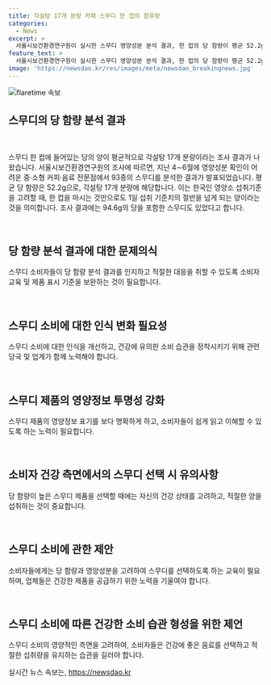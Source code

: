 ```yaml
---
title: 각설탕 17개 분량 카페 스무디 한 컵의 함유량
categories:
  - News
excerpt: >
  서울시보건환경연구원이 실시한 스무디 영양성분 분석 결과, 한 컵의 당 함량이 평균 52.2g으로 각설탕 17개 분량에 달해 인상적이다. 이는 한국인 영양소 섭취기준의 절반 이상에 해당하며, 94.6g의 당을 함유한 스무디도 확인되었다. 과도한 당 섭취에 대한 경각심을 높이는 콘텐츠로 주목받을 것으로 예상된다.
feature_text: >
  서울시보건환경연구원이 실시한 스무디 영양성분 분석 결과, 한 컵의 당 함량이 평균 52.2g으로 각설탕 17개 분량에 달해 인상적이다. 이는 한국인 영양소 섭취기준의 절반 이상에 해당하며, 94.6g의 당을 함유한 스무디도 확인되었다. 과도한 당 섭취에 대한 경각심을 높이는 콘텐츠로 주목받을 것으로 예상된다.
image: 'https://newsdao.kr/res/images/meta/newsdao_breakingnews.jpg'
---
```


<p><img src="https://newsdao.kr/res/images/meta/newsdao_breakingnews.jpg" alt="flaretime 속보" /></p>

<h2 data-ke-size="size24"><b>스무디의 당 함량 분석 결과</b></h2>

<p data-ke-size="size16">&nbsp;</p>

<p>스무디 한 컵에 들어있는 당의 양이 평균적으로 각설탕 17개 분량이라는 조사 결과가 나왔습니다. 서울시보건환경연구원의 조사에 따르면, 지난 4∼6월에 영양성분 확인이 어려운 중·소형 커피·음료 전문점에서 93종의 스무디를 분석한 결과가 발표되었습니다. 평균 당 함량은 52.2g으로, 각설탕 17개 분량에 해당합니다. 이는 한국인 영양소 섭취기준을 고려할 때, 한 컵을 마시는 것만으로도 1일 섭취 기준치의 절반을 넘게 되는 양이라는 것을 의미합니다. 조사 결과에는 94.6g의 당을 포함한 스무디도 있었다고 합니다.</p>

<p data-ke-size="size16">&nbsp;</p>

<h2 data-ke-size="size26">당 함량 분석 결과에 대한 문제의식</h2>

<p data-ke-size="size16">스무디 소비자들이 당 함량 분석 결과를 인지하고 적절한 대응을 취할 수 있도록 소비자 교육 및 제품 표시 기준을 보완하는 것이 필요합니다.</p>

<p data-ke-size="size16">&nbsp;</p>

<h2 data-ke-size="size26">스무디 소비에 대한 인식 변화 필요성</h2>

<p data-ke-size="size16">스무디 소비에 대한 인식을 개선하고, 건강에 유의한 소비 습관을 정착시키기 위해 관련 당국 및 업계가 함께 노력해야 합니다.</p>

<p data-ke-size="size16">&nbsp;</p>

<h2 data-ke-size="size26">스무디 제품의 영양정보 투명성 강화</h2>

<p data-ke-size="size16">스무디 제품의 영양정보 표기를 보다 명확하게 하고, 소비자들이 쉽게 읽고 이해할 수 있도록 하는 노력이 필요합니다.</p>

<p data-ke-size="size16">&nbsp;</p>

<h2 data-ke-size="size26">소비자 건강 측면에서의 스무디 선택 시 유의사항</h2>

<p data-ke-size="size16">당 함량이 높은 스무디 제품을 선택할 때에는 자신의 건강 상태를 고려하고, 적절한 양을 섭취하는 것이 중요합니다.</p>

<p data-ke-size="size16">&nbsp;</p>

<h2 data-ke-size="size26">스무디 소비에 관한 제안</h2>

<p data-ke-size="size16">소비자들에게는 당 함량과 영양성분을 고려하여 스무디를 선택하도록 하는 교육이 필요하며, 업체들은 건강한 제품을 공급하기 위한 노력을 기울여야 합니다.</p>

<p data-ke-size="size16">&nbsp;</p>

<h2 data-ke-size="size26">스무디 소비에 따른 건강한 소비 습관 형성을 위한 제언</h2>

<p data-ke-size="size16">스무디 소비의 영양적인 측면을 고려하여, 소비자들은 건강에 좋은 음료를 선택하고 적절한 섭취량을 유지하는 습관을 길러야 합니다.</p>
실시간 뉴스 속보는, <a href="https://newsdao.kr" rel="dofollow">https://newsdao.kr</a>


